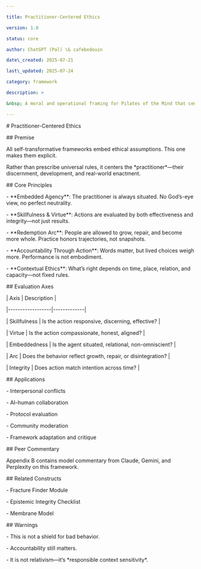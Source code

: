 ```yaml
---

title: Practitioner-Centered Ethics

version: 1.0

status: core

author: ChatGPT (Pal) \& cafebedouin

date\_created: 2025-07-21

last\_updated: 2025-07-24

category: framework

description: >

&nbsp; A moral and operational framing for Pilates of the Mind that centers agency, redemptive arc, and skillful discernment within the practice of self-transformation.

---
```


\# Practitioner-Centered Ethics



\## Premise



All self-transformative frameworks embed ethical assumptions. This one makes them explicit.



Rather than prescribe universal rules, it centers the \*practitioner\*—their discernment, development, and real-world enactment.



\## Core Principles



\- \*\*Embedded Agency\*\*: The practitioner is always situated. No God’s-eye view, no perfect neutrality.

\- \*\*Skillfulness \& Virtue\*\*: Actions are evaluated by both effectiveness and integrity—not just results.

\- \*\*Redemption Arc\*\*: People are allowed to grow, repair, and become more whole. Practice honors trajectories, not snapshots.

\- \*\*Accountability Through Action\*\*: Words matter, but lived choices weigh more. Performance is not embodiment.

\- \*\*Contextual Ethics\*\*: What’s right depends on time, place, relation, and capacity—not fixed rules.



\## Evaluation Axes



| Axis             | Description |

|------------------|-------------|

| Skillfulness     | Is the action responsive, discerning, effective? |

| Virtue           | Is the action compassionate, honest, aligned? |

| Embeddedness     | Is the agent situated, relational, non-omniscient? |

| Arc              | Does the behavior reflect growth, repair, or disintegration? |

| Integrity        | Does action match intention across time? |



\## Applications



\- Interpersonal conflicts

\- AI–human collaboration

\- Protocol evaluation

\- Community moderation

\- Framework adaptation and critique



\## Peer Commentary



Appendix B contains model commentary from Claude, Gemini, and Perplexity on this framework.



\## Related Constructs



\- Fracture Finder Module  

\- Epistemic Integrity Checklist  

\- Membrane Model



\## Warnings



\- This is not a shield for bad behavior.

\- Accountability still matters.  

\- It is not relativism—it’s \*responsible context sensitivity\*.





